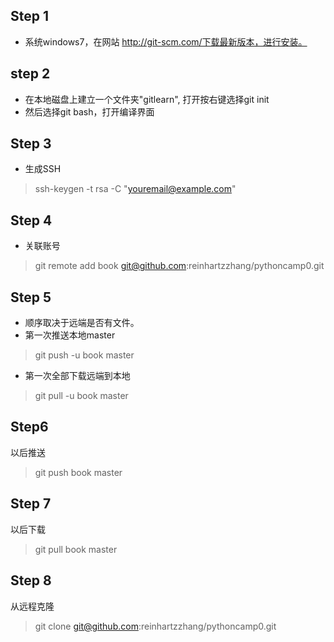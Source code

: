 ## Step 1
 - 系统windows7，在网站 http://git-scm.com/下载最新版本，进行安装。
 
## step 2
 - 在本地磁盘上建立一个文件夹"gitlearn", 打开按右键选择git init
 - 然后选择git bash，打开编译界面
 
## Step 3
 - 生成SSH

> ssh-keygen -t rsa -C "youremail@example.com"
  
## Step 4 
- 关联账号 

> git remote add book git@github.com:reinhartzzhang/pythoncamp0.git
 
## Step 5 
 - 顺序取决于远端是否有文件。
 - 第一次推送本地master

> git push -u book master
 
- 第一次全部下载远端到本地

> git pull -u book master
 
## Step6 
 以后推送
> git push book master
 
## Step 7
 以后下载
> git pull book master

## Step 8
 从远程克隆
> git clone git@github.com:reinhartzzhang/pythoncamp0.git
 
